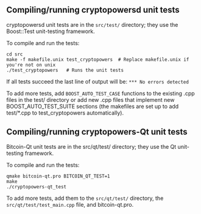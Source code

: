 Compiling/running cryptopowersd unit tests
------------------------------------

cryptopowersd unit tests are in the `src/test/` directory; they
use the Boost::Test unit-testing framework.

To compile and run the tests:

	cd src
	make -f makefile.unix test_cryptopowers  # Replace makefile.unix if you're not on unix
	./test_cryptopowers   # Runs the unit tests

If all tests succeed the last line of output will be:
`*** No errors detected`

To add more tests, add `BOOST_AUTO_TEST_CASE` functions to the existing
.cpp files in the test/ directory or add new .cpp files that
implement new BOOST_AUTO_TEST_SUITE sections (the makefiles are
set up to add test/*.cpp to test_cryptopowers automatically).


Compiling/running cryptopowers-Qt unit tests
---------------------------------------

Bitcoin-Qt unit tests are in the src/qt/test/ directory; they
use the Qt unit-testing framework.

To compile and run the tests:

	qmake bitcoin-qt.pro BITCOIN_QT_TEST=1
	make
	./cryptopowers-qt_test

To add more tests, add them to the `src/qt/test/` directory,
the `src/qt/test/test_main.cpp` file, and bitcoin-qt.pro.
